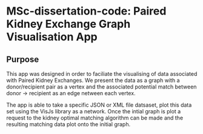 # MSc-dissertation-code: Paired Kidney Exchange Graph Visualisation App

## Purpose
This app was designed in order to faciliate the visualising of data associated with Paired Kidney Exchanges. We present the data as a graph with a donor/recipient pair as a vertex and the associated potential match between donor -> recipient as an edge netween each vertex.

The app is able to take a specific JSON or XML file datsaset, plot this data set using the VisJs library as a network. 
Once the intial graph is plot a request to the kidney optimal matching algorithm can be made and the resulting matching data plot onto the initial graph.

